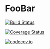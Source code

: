 # FooBar

[![Build Status](https://travis-ci.org/loicspace/FooBar.jl.svg?branch=master)](https://travis-ci.org/loicspace/FooBar.jl)

[![Coverage Status](https://coveralls.io/repos/loicspace/FooBar.jl/badge.svg?branch=master&service=github)](https://coveralls.io/github/loicspace/FooBar.jl?branch=master)

[![codecov.io](http://codecov.io/github/loicspace/FooBar.jl/coverage.svg?branch=master)](http://codecov.io/github/loicspace/FooBar.jl?branch=master)
